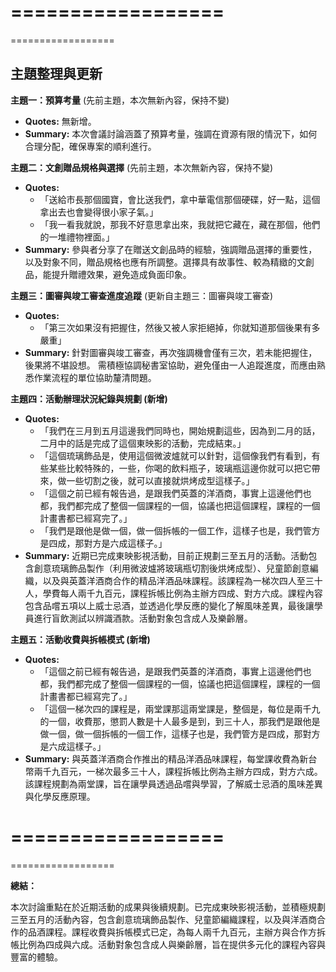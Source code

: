 ==================
==================
==================
## 主題整理與更新

**主題一：預算考量** (先前主題，本次無新內容，保持不變)

* **Quotes:** 無新增。
* **Summary:** 本次會議討論涵蓋了預算考量，強調在資源有限的情況下，如何合理分配，確保專案的順利進行。

**主題二：文創贈品規格與選擇** (先前主題，本次無新內容，保持不變)

* **Quotes:**
    * 「送給市長那個國寶，會比送我們，拿中華電信那個硬碟，好一點，這個拿出去也會變得很小家子氣。」
    * 「我一看我就說，那我不好意思拿出來，我就把它藏在，藏在那個，他們的一堆禮物裡面。」
* **Summary:** 參與者分享了在贈送文創品時的經驗，強調贈品選擇的重要性，以及對象不同，贈品規格也應有所調整。選擇具有故事性、較為精緻的文創品，能提升贈禮效果，避免造成負面印象。

**主題三：圖審與竣工審查進度追蹤** (更新自主題三：圖審與竣工審查)

* **Quotes:**
    * 「第三次如果沒有把握住，然後又被人家拒絕掉，你就知道那個後果有多嚴重」
* **Summary:** 針對圖審與竣工審查，再次強調機會僅有三次，若未能把握住，後果將不堪設想。 需積極協調秘書室協助，避免僅由一人追蹤進度，而應由熟悉作業流程的單位協助釐清問題。

**主題四：活動辦理狀況紀錄與規劃 (新增)**

* **Quotes:**
    * 「我們在三月到五月這邊我們同時也，開始規劃這些，因為到二月的話，二月中的話是完成了這個東映影的活動，完成結束。」
    * 「這個琉璃飾品是，使用這個微波爐就可以針對，這個像我們有看到，有些某些比較特殊的，一些，你喝的飲料瓶子，玻璃瓶這邊你就可以把它帶來，做一些切割之後，就可以直接就烘烤成型這樣子。」
    * 「這個之前已經有報告過，是跟我們英蓋的洋酒商，事實上這邊他們也都，我們都完成了整個一個課程的一個，協議也把這個課程，課程的一個計畫書都已經寫完了。」
    * 「我們是跟他是做一個，做一個拆帳的一個工作，這樣子也是，我們管方是四成，那對方是六成這樣子。」
* **Summary:**  近期已完成東映影視活動，目前正規劃三至五月的活動。活動包含創意琉璃飾品製作（利用微波爐將玻璃瓶切割後烘烤成型）、兒童節創意編織，以及與英蓋洋酒商合作的精品洋酒品味課程。該課程為一梯次四人至三十人，學費每人兩千九百元，課程拆帳比例為主辦方四成、對方六成。課程內容包含品嚐五項以上威士忌酒，並透過化學反應的變化了解風味差異，最後讓學員進行盲飲測試以辨識酒款。活動對象包含成人及樂齡層。

**主題五：活動收費與拆帳模式 (新增)**

* **Quotes:**
    * 「這個之前已經有報告過，是跟我們英蓋的洋酒商，事實上這邊他們也都，我們都完成了整個一個課程的一個，協議也把這個課程，課程的一個計畫書都已經寫完了。」
    * 「這個一梯次四的課程是，兩堂課那這兩堂課是，整個是，每位是兩千九的一個，收費那，懲罰人數是十人最多是到，到三十人，那我們是跟他是做一個，做一個拆帳的一個工作，這樣子也是，我們管方是四成，那對方是六成這樣子。」
* **Summary:** 與英蓋洋酒商合作推出的精品洋酒品味課程，每堂課收費為新台幣兩千九百元，一梯次最多三十人，課程拆帳比例為主辦方四成，對方六成。該課程規劃為兩堂課，旨在讓學員透過品嚐與學習，了解威士忌酒的風味差異與化學反應原理。

==================
==================
==================

**總結：**

本次討論重點在於近期活動的成果與後續規劃。已完成東映影視活動，並積極規劃三至五月的活動內容，包含創意琉璃飾品製作、兒童節編織課程，以及與洋酒商合作的品酒課程。課程收費與拆帳模式已定，為每人兩千九百元，主辦方與合作方拆帳比例為四成與六成。活動對象包含成人與樂齡層，旨在提供多元化的課程內容與豐富的體驗。